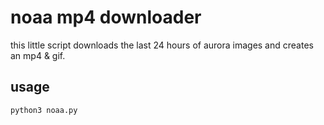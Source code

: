 # noaa mp4 downloader 
this little script downloads the last 24 hours of aurora images and creates an mp4 & gif. 


## usage

```
python3 noaa.py
```